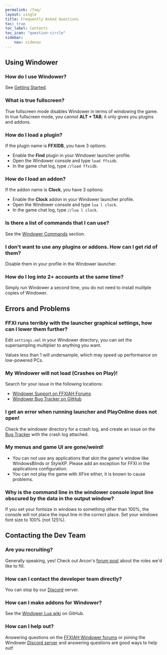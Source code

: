 ```yaml
---
permalink: /faq/
layout: single
title: Frequently Asked Questions
toc: true
toc_label: Contents
toc_icon: "question-circle"
sidebar:
    nav: sidenav
---
```

## Using Windower
### How do I use Windower?
See [Getting Started](../).

### What is true fullscreen?
True fullscreen mode disables Windower in terms of windowing the game.<br>
In true fullscreen mode, you cannot **ALT + TAB**; it only gives you plugins and addons.

### How do I load a plugin?
If the plugin name is **FFXIDB**, you have 3 options:
* Enable the **Find** plugin in your Windower launcher profile.
* Open the Windower console and type `load ffxidb`.
* In the game chat log, type `//load ffxidb`.

### How do I load an addon?
If the addon name is **Clock**, you have 3 options:
* Enable the **Clock** addon in your Windower launcher profile.
* Open the Windower console and type `lua l clock`.
* In the game chat log, type `//lua l clock`.

### Is there a list of commands that I can use?
See the [Windower Commands](../commands/) section.

### I don't want to use any plugins or addons. How can I get rid of them?
Disable them in your profile in the Windower launcher.

### How do I log into 2+ accounts at the same time?
Simply run Windower a second time, you do not need to install mulitple copies of Windower.

<!--### How do I use scripting?
Refer to the [[Scripting Section]].-->

## Errors and Problems
### FFXI runs terribly with the launcher graphical settings, how can I lower them further?
Edit `settings.xml` in your Windower directory, you can set the supersampling multiplier to anything you want.

Values less than 1 will undersample, which may speed up performance on low-powered PCs.

### My Windower will not load (Crashes on Play)!
Search for your issue in the following locations:
* [Windower Support on FFXIAH Forums](http://www.ffxiah.com/forum/forum/170/support/)
* [Windower Bug Tracker on GitHub](https://github.com/Windower/Issues/issues)

### I get an error when running launcher and PlayOnline does not open!
Check the windower directory for a crash log, and create an issue on the [Bug Tracker](https://github.com/Windower/Issues/issues) with the crash log attached.

### My menus and game UI are gone/weird!
* You can not use any applications that skin the game's window like WindowsBlinds or StyleXP. Please add an exception for FFXI in the applications configuration.
* You can not play the game with XFire either, it is known to cause problems.

### Why is the command line in the windower console input line obscured by the data in the output window?
If you set your fontsize in windows to something other than 100%, the console will not place the input line in the correct place. Set your windows font size to 100% (not 125%).

<!--### My Launcher will only install Windower and will not load. Keeps asking me to Allow/Don't Allow before loading.
Simply go to **Control Panel** > **User Account** > **UAC** and un-check the box that says User Account Control and RESTART computer.-->

## Contacting the Dev Team
<!--### Why was my forum post locked or deleted shortly after making it?
Because your topic was stupid and you didn't search the forums.

### Why are no developers replying to my topic?
Because no developer has an answer for you any different than what's already said on the topic in other threads.-->

### Are you recruiting?
Generally speaking, yes! Check out Arcon's [forum post](https://www.ffxiah.com/forum/topic/41270/windower-is-recruiting/#3296177) about the roles we'd like to fill.

### How can I contact the developer team directly?
You can stop by our [Discord](https://discord.gg/v6pk6uy) server.

### How can I make addons for Windower?
See the [Windower Lua wiki](https://github.com/Windower/Lua/wiki) on GitHub.

<!--### I'm an experienced programmer, how can I join the team?
You can't. At least not immediately. No matter how experienced BruceWillis3442 is at programming, trust is a major factor, and BruceWillis3442 isn't going to come out of nowhere and get on the team. Hanging out in IRC regularly and publishing some addons is a good way to get known.-->

### How can I help out?
Answering questions on the [FFXIAH Windower forums](https://www.ffxiah.com/forum/forum/170/support/) or joining the Windower [Discord server](https://discord.gg/v6pk6uy) and answering questions are good ways to help out!
